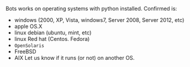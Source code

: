Bots works on operating systems with python installed.
Confirmed is:
  * windows (2000, XP, Vista, windows7, Server 2008, Server 2012, etc)
  * apple OS.X
  * linux debian (ubuntu, mint, etc)
  * linux Red hat (Centos. Fedora)
  * `OpenSolaris`
  * FreeBSD
  * AIX
Let us know if it runs (or not) on another OS.